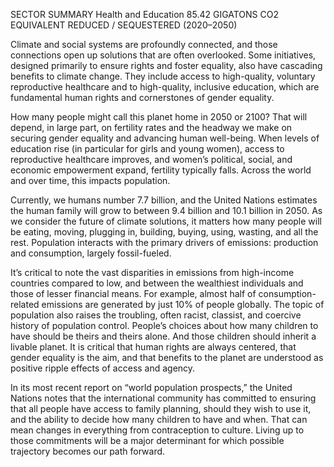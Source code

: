 SECTOR SUMMARY
Health and Education
85.42
GIGATONS
CO2 EQUIVALENT
REDUCED / SEQUESTERED
(2020–2050)

Climate and social systems are profoundly connected, and those connections open up solutions that are often overlooked. Some initiatives, designed primarily to ensure rights and foster equality, also have cascading benefits to climate change. They include access to high-quality, voluntary reproductive healthcare and to high-quality, inclusive education, which are fundamental human rights and cornerstones of gender equality.

How many people might call this planet home in 2050 or 2100? That will depend, in large part, on fertility rates and the headway we make on securing gender equality and advancing human well-being. When levels of education rise (in particular for girls and young women), access to reproductive healthcare improves, and women’s political, social, and economic empowerment expand, fertility typically falls. Across the world and over time, this impacts population.

Currently, we humans number 7.7 billion, and the United Nations estimates the human family will grow to between 9.4 billion and 10.1 billion in 2050. As we consider the future of climate solutions, it matters how many people will be eating, moving, plugging in, building, buying, using, wasting, and all the rest. Population interacts with the primary drivers of emissions: production and consumption, largely fossil-fueled.

It’s critical to note the vast disparities in emissions from high-income countries compared to low, and between the wealthiest individuals and those of lesser financial means. For example, almost half of consumption-related emissions are generated by just 10% of people globally. The topic of population also raises the troubling, often racist, classist, and coercive history of population control. People’s choices about how many children to have should be theirs and theirs alone. And those children should inherit a livable planet. It is critical that human rights are always centered, that gender equality is the aim, and that benefits to the planet are understood as positive ripple effects of access and agency.

In its most recent report on “world population prospects,” the United Nations notes that the international community has committed to ensuring that all people have access to family planning, should they wish to use it, and the ability to decide how many children to have and when. That can mean changes in everything from contraception to culture. Living up to those commitments will be a major determinant for which possible trajectory becomes our path forward.
